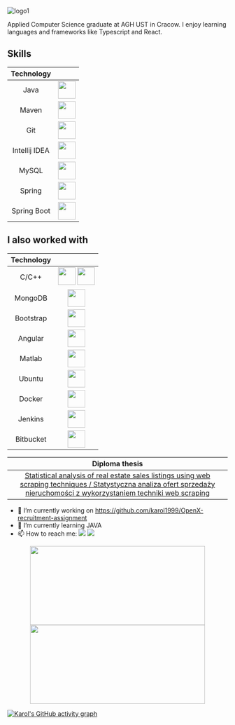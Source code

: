 ![logo1](https://user-images.githubusercontent.com/45312091/232583260-8e4cf6e7-4653-4a52-b02e-c49a7744cc83.gif)

Applied Computer Science graduate at AGH UST in Cracow. I enjoy learning languages and frameworks like Typescript and React.

## Skills

| Technology |  |
| :---: | :---: |
| Java | <img src="https://cdn.jsdelivr.net/gh/devicons/devicon/icons/java/java-original.svg" height="40" width="40"/> |
| Maven | <img src="https://user-images.githubusercontent.com/45312091/232590112-252a2e00-38f3-41ec-97ce-3d18b9ac8b96.svg" height="40" width="40" /> |
| Git | <img src="https://cdn.jsdelivr.net/gh/devicons/devicon/icons/git/git-original.svg" height="40" width="40" /> |
| Intellij IDEA | <img src="https://user-images.githubusercontent.com/45312091/232590274-2a9f14a2-faa5-4a21-8087-481c0635926c.svg" height="40" width="40" /> |
| MySQL | <img src="https://cdn.jsdelivr.net/gh/devicons/devicon/icons/mysql/mysql-original-wordmark.svg" height="40" width="40" /> |
| Spring | <img src="https://www.vectorlogo.zone/logos/springio/springio-icon.svg" height="40" width="40" /> |
| Spring Boot | <img src="https://www.vectorlogo.zone/logos/springio/springio-icon.svg" height="40" width="40" /> |


## I also worked with

| Technology |  |
| :---: | :---: |
| C/C++ | <img src="https://cdn.jsdelivr.net/gh/devicons/devicon/icons/c/c-original.svg" height="40" width="40" /> <img src="https://cdn.jsdelivr.net/gh/devicons/devicon/icons/cplusplus/cplusplus-original.svg" height="40" width="40" />    |
| MongoDB | <img src="https://cdn.jsdelivr.net/gh/devicons/devicon/icons/mongodb/mongodb-original-wordmark.svg" height="40" width="40" /> |
| Bootstrap | <img src="https://cdn.jsdelivr.net/gh/devicons/devicon/icons/bootstrap/bootstrap-original-wordmark.svg" height="40" width="40" /> |
| Angular | <img src="https://user-images.githubusercontent.com/45312091/232589044-cfb2b8ac-729c-49ae-98d4-10d360d6f521.svg" height="40" width="40" /> |
| Matlab | <img src="https://cdn.jsdelivr.net/gh/devicons/devicon/icons/matlab/matlab-original.svg" height="40" width="40" /> |
| Ubuntu | <img src="https://cdn.jsdelivr.net/gh/devicons/devicon/icons/ubuntu/ubuntu-plain-wordmark.svg" height="40" width="40" /> |
| Docker | <img src="https://user-images.githubusercontent.com/45312091/232589322-11ab803c-61ad-4fd0-99db-3313b6fd1ea2.svg" height="40" width="40" /> |
| Jenkins | <img src="https://user-images.githubusercontent.com/45312091/232589472-2226faad-d76f-47a7-bd9f-56c1f4bc93cc.svg" height="40" width="40" /> |
| Bitbucket | <img src="https://user-images.githubusercontent.com/45312091/232589774-1d550160-9c17-44a5-8a01-e02d42247bb9.svg" height="40" width="40" /> |


| Diploma thesis |
| :---: |
|  <a href="https://github.com/kubasn/praca-inzynierska-engineer-thesis-"> Statistical analysis of real estate sales listings using web scraping techniques / Statystyczna analiza ofert sprzedaży nieruchomości z wykorzystaniem techniki web scraping </a>   |

          
- 🔭 I’m currently working on https://github.com/karol1999/OpenX-recruitment-assignment
- 🌱 I’m currently learning JAVA
- 📫 How to reach me: <a href = "mailto:kmat962@gmail.com"><img src="https://img.shields.io/badge/-Gmail-%23333?style=for-the-badge&logo=gmail&logoColor=white" target="_blank"></a> <a href="https://www.linkedin.com/in/karol-matoga-b69868170/" target="_blank"><img src="https://img.shields.io/badge/-LinkedIn-%230077B5?style=for-the-badge&logo=linkedin&logoColor=white" target="_blank"></a> 



<div align="center">
  <a href="https://github.com/karol1999">
  <img height="180" width="400" src="https://github-readme-stats.vercel.app/api?username=karol1999&show_icons=true&theme=tokyonight&include_all_commits=true&count_private=true"/>
  <img height="180" width="400" src="https://github-readme-stats.vercel.app/api/top-langs/?username=karol1999&layout=compact&langs_count=7&theme=tokyonight"/>
</div>

[![Karol's GitHub activity graph](https://activity-graph.herokuapp.com/graph?username=karol1999&&theme=xcode)](https://github.com/karol1999)
